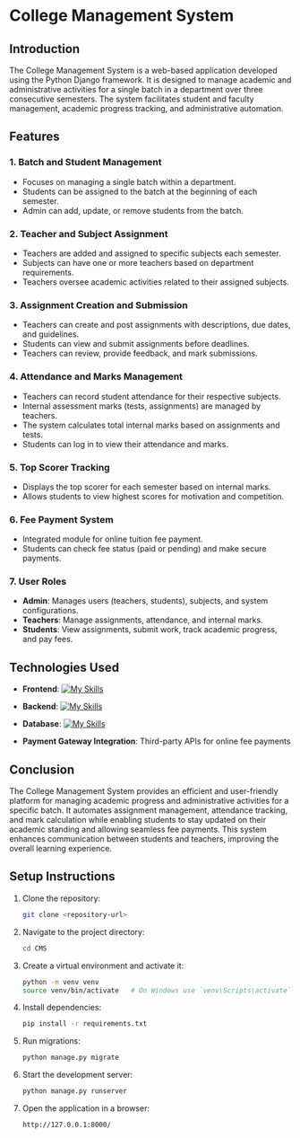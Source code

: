 # College Management System

## Introduction

The College Management System is a web-based application developed using the Python Django framework. It is designed to manage academic and administrative activities for a single batch in a department over three consecutive semesters. The system facilitates student and faculty management, academic progress tracking, and administrative automation.

## Features

### 1. Batch and Student Management

- Focuses on managing a single batch within a department.
- Students can be assigned to the batch at the beginning of each semester.
- Admin can add, update, or remove students from the batch.

### 2. Teacher and Subject Assignment

- Teachers are added and assigned to specific subjects each semester.
- Subjects can have one or more teachers based on department requirements.
- Teachers oversee academic activities related to their assigned subjects.

### 3. Assignment Creation and Submission

- Teachers can create and post assignments with descriptions, due dates, and guidelines.
- Students can view and submit assignments before deadlines.
- Teachers can review, provide feedback, and mark submissions.

### 4. Attendance and Marks Management

- Teachers can record student attendance for their respective subjects.
- Internal assessment marks (tests, assignments) are managed by teachers.
- The system calculates total internal marks based on assignments and tests.
- Students can log in to view their attendance and marks.

### 5. Top Scorer Tracking

- Displays the top scorer for each semester based on internal marks.
- Allows students to view highest scores for motivation and competition.

### 6. Fee Payment System

- Integrated module for online tuition fee payment.
- Students can check fee status (paid or pending) and make secure payments.

### 7. User Roles

- **Admin**: Manages users (teachers, students), subjects, and system configurations.
- **Teachers**: Manage assignments, attendance, and internal marks.
- **Students**: View assignments, submit work, track academic progress, and pay fees.

## Technologies Used

- **Frontend**: [![My Skills](https://skillicons.dev/icons?i=html,css,js,bootstrap)](https://skillicons.dev)
- **Backend**: [![My Skills](https://skillicons.dev/icons?i=python,django)](https://skillicons.dev)
- **Database**: [![My Skills](https://skillicons.dev/icons?i=sqlite)](https://skillicons.dev)
  
- **Payment Gateway Integration**: Third-party APIs for online fee payments

## Conclusion

The College Management System provides an efficient and user-friendly platform for managing academic progress and administrative activities for a specific batch. It automates assignment management, attendance tracking, and mark calculation while enabling students to stay updated on their academic standing and allowing seamless fee payments. This system enhances communication between students and teachers, improving the overall learning experience.

## Setup Instructions

1. Clone the repository:
   ```sh
   git clone <repository-url>
   ```
2. Navigate to the project directory:
   ```sh
   cd CMS
   ```
3. Create a virtual environment and activate it:
   ```sh
   python -m venv venv
   source venv/bin/activate   # On Windows use `venv\Scripts\activate`
   ```
4. Install dependencies:
   ```sh
   pip install -r requirements.txt
   ```
5. Run migrations:
   ```sh
   python manage.py migrate
   ```
6. Start the development server:
   ```sh
   python manage.py runserver
   ```
7. Open the application in a browser:
   ```
   http://127.0.0.1:8000/
   ```
